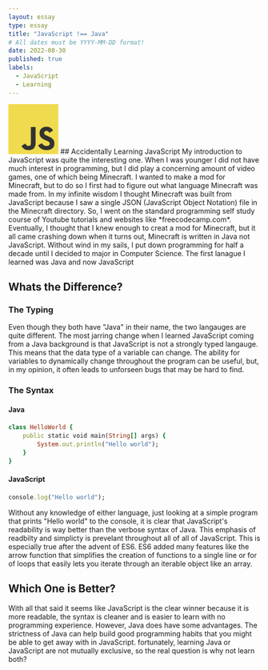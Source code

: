 ```yaml
---
layout: essay
type: essay
title: "JavaScript !== Java"
# All dates must be YYYY-MM-DD format!
date: 2022-08-30
published: true
labels:
  - JavaScript
  - Learning
---
```


<img width="100px" class="rounded float-start pe-4" src="../img/starting-js/JavaScript-logo.png">
## Accidentally Learning JavaScript
My introduction to JavaScript was quite the interesting one. When I was younger I did not have much interest in programming, but I did play a concerning amount of video games, one of which being Minecraft.  I wanted to make a mod for Minecraft, but to do so I first had to figure out what language Minecraft was made from. In my infinite wisdom I thought Minecraft was built from JavaScript because I saw a single JSON (JavaScript Object Notation) file in the Minecraft directory. So, I went on the standard programming self study course of Youtube tutorials and websites like *freecodecamp.com*. Eventually, I thought that I knew enough to creat a mod for Minecraft, but it all came crashing down when it turns out, Minecraft is written in Java not JavaScript. Without wind in my sails, I put down programming for half a decade until I decided to major in Computer Science. The first lanague I learned was Java and now JavaScript

## Whats the Difference?
### The Typing
Even though they both have "Java" in their name, the two langauges are quite different. The most jarring change when I learned JavaScript coming from a Java background  is that JavaScript is not a strongly typed langauge. This means that the data type of a variable can change. The ability for variables to dynamically change throughout the program can be useful, but, in my opinion, it often leads to unforseen bugs that may be hard to find.

### The Syntax
#### Java
```ruby
class HelloWorld {
    public static void main(String[] args) {
        System.out.println("Hello world");
    }
}

```

#### JavaScript
```ruby
console.log("Hello world");
```
Without any knowledge of either language, just looking at a simple program that prints "Hello world" to the console, it is clear that JavaScript's readability is way better than the verbose syntax of Java. This emphasis of readbilty and simplicty is prevelant throughout all of all of JavaScript. This is especially true after the advent of ES6. ES6 added many features like the arrow function that simplifies the creation of functions to a single line or for of loops that easily lets you iterate through an iterable object like an array.

## Which One is Better?
With all that said it seems like JavaScript is the clear winner because it is more readable, the syntax is cleaner and is easier to learn with no programming experience. However, Java does have some advantages. The strictness of Java can help build good programming habits that you might be able to get away with in JavaScript. fortunately, learning Java or JavaScript are not mutually exclusive, so the real question is why not learn both?
